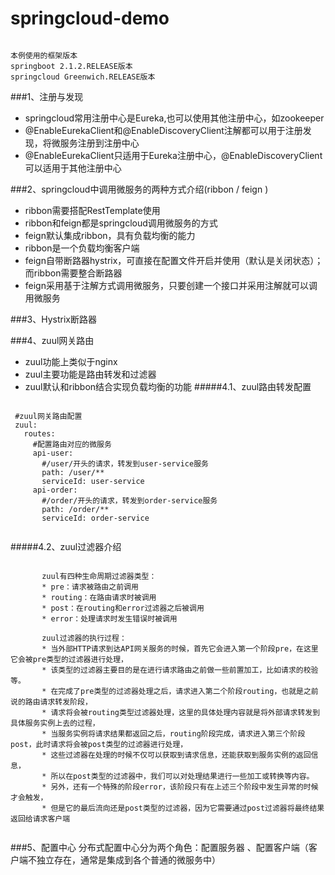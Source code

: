 # springcloud-demo
<pre><code>
本例使用的框架版本
springboot 2.1.2.RELEASE版本 
springcloud Greenwich.RELEASE版本
</code></pre>
 ###1、注册与发现
 * springcloud常用注册中心是Eureka,也可以使用其他注册中心，如zookeeper
 * @EnableEurekaClient和@EnableDiscoveryClient注解都可以用于注册发现，将微服务注册到注册中心
 * @EnableEurekaClient只适用于Eureka注册中心，@EnableDiscoveryClient可以适用于其他注册中心
 
 ###2、springcloud中调用微服务的两种方式介绍(ribbon / feign )
 * ribbon需要搭配RestTemplate使用
 * ribbon和feign都是springcloud调用微服务的方式
 * feign默认集成ribbon，具有负载均衡的能力
 * ribbon是一个负载均衡客户端
 * feign自带断路器hystrix，可直接在配置文件开启并使用（默认是关闭状态）；而ribbon需要整合断路器
 * feign采用基于注解方式调用微服务，只要创建一个接口并采用注解就可以调用微服务
 
 ###3、Hystrix断路器
 
 ###4、zuul网关路由
 * zuul功能上类似于nginx
 * zuul主要功能是路由转发和过滤器
 * zuul默认和ribbon结合实现负载均衡的功能
 #####4.1、zuul路由转发配置
 <pre><code>
 #zuul网关路由配置
 zuul:
   routes:
     #配置路由对应的微服务
     api-user:
       #/user/开头的请求，转发到user-service服务
       path: /user/**
       serviceId: user-service
     api-order:
       #/order/开头的请求，转发到order-service服务
       path: /order/**
       serviceId: order-service
 </code></pre>
 #####4.2、zuul过滤器介绍
  <pre><code>
       zuul有四种生命周期过滤器类型：
       * pre：请求被路由之前调用
       * routing：在路由请求时被调用
       * post：在routing和error过滤器之后被调用
       * error：处理请求时发生错误时被调用

       zuul过滤器的执行过程：
       * 当外部HTTP请求到达API网关服务的时候，首先它会进入第一个阶段pre，在这里它会被pre类型的过滤器进行处理，
       * 该类型的过滤器主要目的是在进行请求路由之前做一些前置加工，比如请求的校验等。
       * 在完成了pre类型的过滤器处理之后，请求进入第二个阶段routing，也就是之前说的路由请求转发阶段，
       * 请求将会被routing类型过滤器处理，这里的具体处理内容就是将外部请求转发到具体服务实例上去的过程，
       * 当服务实例将请求结果都返回之后，routing阶段完成，请求进入第三个阶段post，此时请求将会被post类型的过滤器进行处理，
       * 这些过滤器在处理的时候不仅可以获取到请求信息，还能获取到服务实例的返回信息，
       * 所以在post类型的过滤器中，我们可以对处理结果进行一些加工或转换等内容。
       * 另外，还有一个特殊的阶段error，该阶段只有在上述三个阶段中发生异常的时候才会触发，
       * 但是它的最后流向还是post类型的过滤器，因为它需要通过post过滤器将最终结果返回给请求客户端
  </code></pre>
  
  ###5、配置中心
  分布式配置中心分为两个角色：配置服务器 、配置客户端（客户端不独立存在，通常是集成到各个普通的微服务中）
